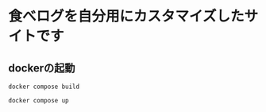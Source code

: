 # 食べログを自分用にカスタマイズしたサイトです

## dockerの起動

```shell
docker compose build
```

```shell
docker compose up
```
